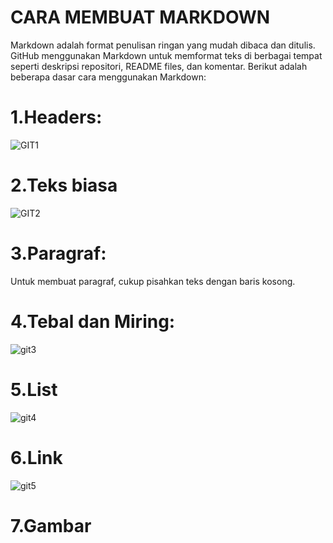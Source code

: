 # CARA MEMBUAT MARKDOWN

Markdown adalah format penulisan ringan yang mudah dibaca dan ditulis. GitHub menggunakan Markdown untuk memformat teks di berbagai tempat seperti deskripsi repositori, README files, dan komentar. Berikut adalah beberapa dasar cara menggunakan Markdown:

# 1.Headers:
![GIT1](https://github.com/asmarfil/asmarfil/assets/156057446/357d98bd-e58d-4a91-996a-34cbd1dd5fa2)

# 2.Teks biasa
![GIT2](https://github.com/asmarfil/asmarfil/assets/156057446/f7ec9e16-de98-4790-bb94-c07841fb23d1)

# 3.Paragraf:
Untuk membuat paragraf, cukup pisahkan teks dengan baris kosong.

# 4.Tebal dan Miring:
![git3](https://github.com/asmarfil/asmarfil/assets/156057446/b0afb2bb-e021-424d-9e3c-076403bfb94e)

# 5.List
![git4](https://github.com/asmarfil/asmarfil/assets/156057446/55a12914-7133-4251-be2f-93763e2a9b50)

# 6.Link
![git5](https://github.com/asmarfil/asmarfil/assets/156057446/db818ed4-d22a-42e4-a648-696b7e2aa901)

# 7.Gambar

